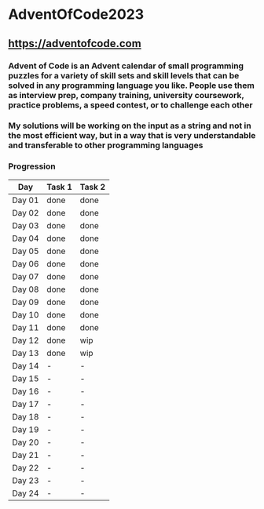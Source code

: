 # AdventOfCode2023

## <https://adventofcode.com>

### Advent of Code is an Advent calendar of small programming puzzles for a variety of skill sets and skill levels that can be solved in any programming language you like. People use them as interview prep, company training, university coursework, practice problems, a speed contest, or to challenge each other

### My solutions will be working on the input as a string and not in the most efficient way, but in a way that is very understandable and transferable to other programming languages

### Progression

Day | **Task 1** | **Task 2**
---|---|---
Day 01 | done | done
Day 02 | done | done
Day 03 | done | done
Day 04 | done | done
Day 05 | done | done
Day 06 | done | done
Day 07 | done | done
Day 08 | done | done
Day 09 | done | done
Day 10 | done | done
Day 11 | done | done
Day 12 | done | wip
Day 13 | done | wip
Day 14 | - | -
Day 15 | - | -
Day 16 | - | -
Day 17 | - | -
Day 18 | - | -
Day 19 | - | -
Day 20 | - | -
Day 21 | - | -
Day 22 | - | -
Day 23 | - | -
Day 24 | - | -